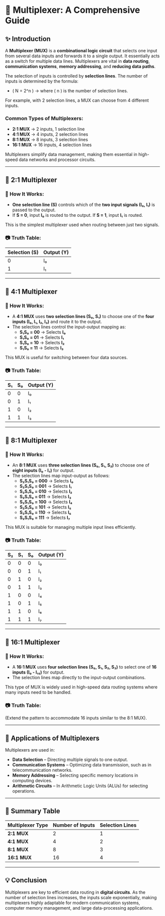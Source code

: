 # 📘 **Multiplexer: A Comprehensive Guide**

## ✨ **Introduction**
A **Multiplexer (MUX)** is a **combinational logic circuit** that selects one input from several data inputs and forwards it to a single output. It essentially acts as a switch for multiple data lines. Multiplexers are vital in **data routing**, **communication systems**, **memory addressing**, and **reducing data paths**.

The selection of inputs is controlled by **selection lines**. The number of inputs is determined by the formula:

- \( N = 2^n \) → where \( n \) is the number of selection lines.
  
For example, with 2 selection lines, a MUX can choose from 4 different inputs.

### **Common Types of Multiplexers**:
- **2:1 MUX** → 2 inputs, 1 selection line
- **4:1 MUX** → 4 inputs, 2 selection lines
- **8:1 MUX** → 8 inputs, 3 selection lines
- **16:1 MUX** → 16 inputs, 4 selection lines

Multiplexers simplify data management, making them essential in high-speed data networks and processor circuits.

---

## 📌 **2:1 Multiplexer**

### 🔹 **How It Works:**
- **One selection line (S)** controls which of the **two input signals (I₀, I₁)** is passed to the output.
- If **S = 0**, input **I₀** is routed to the output. If **S = 1**, input **I₁** is routed.

This is the simplest multiplexer used when routing between just two signals.

### 📷 **Truth Table**:

| Selection (S) | Output (Y) |
|---------------|------------|
| 0             | I₀         |
| 1             | I₁         |

---

## 📌 **4:1 Multiplexer**

### 🔹 **How It Works:**
- A **4:1 MUX** uses **two selection lines (S₀, S₁)** to choose one of the **four inputs (I₀, I₁, I₂, I₃)** and route it to the output.
- The selection lines control the input-output mapping as:
  - **S₁S₀ = 00** → Selects **I₀**
  - **S₁S₀ = 01** → Selects **I₁**
  - **S₁S₀ = 10** → Selects **I₂**
  - **S₁S₀ = 11** → Selects **I₃**

This MUX is useful for switching between four data sources.

### 📷 **Truth Table**:

| S₁ | S₀ | Output (Y) |
|----|----|------------|
| 0  | 0  | I₀         |
| 0  | 1  | I₁         |
| 1  | 0  | I₂         |
| 1  | 1  | I₃         |

---

## 📌 **8:1 Multiplexer**

### 🔹 **How It Works:**
- An **8:1 MUX** uses **three selection lines (S₀, S₁, S₂)** to choose one of **eight inputs (I₀ - I₇)** for output.
- The selection lines map input-output as follows:
  - **S₂S₁S₀ = 000** → Selects **I₀**
  - **S₂S₁S₀ = 001** → Selects **I₁**
  - **S₂S₁S₀ = 010** → Selects **I₂**
  - **S₂S₁S₀ = 011** → Selects **I₃**
  - **S₂S₁S₀ = 100** → Selects **I₄**
  - **S₂S₁S₀ = 101** → Selects **I₅**
  - **S₂S₁S₀ = 110** → Selects **I₆**
  - **S₂S₁S₀ = 111** → Selects **I₇**

This MUX is suitable for managing multiple input lines efficiently.

### 📷 **Truth Table**:

| S₂ | S₁ | S₀ | Output (Y) |
|----|----|----|------------|
| 0  | 0  | 0  | I₀         |
| 0  | 0  | 1  | I₁         |
| 0  | 1  | 0  | I₂         |
| 0  | 1  | 1  | I₃         |
| 1  | 0  | 0  | I₄         |
| 1  | 0  | 1  | I₅         |
| 1  | 1  | 0  | I₆         |
| 1  | 1  | 1  | I₇         |

---

## 📌 **16:1 Multiplexer**

### 🔹 **How It Works:**
- A **16:1 MUX** uses **four selection lines (S₀, S₁, S₂, S₃)** to select one of **16 inputs (I₀ - I₁₅)** for output.
- The selection lines map directly to the input-output combinations.

This type of MUX is widely used in high-speed data routing systems where many inputs need to be handled.

### 📷 **Truth Table:**
(Extend the pattern to accommodate 16 inputs similar to the 8:1 MUX).

---

## 📌 **Applications of Multiplexers**
Multiplexers are used in:
- **Data Selection** – Directing multiple signals to one output.
- **Communication Systems** – Optimizing data transmission, such as in telecommunication networks.
- **Memory Addressing** – Selecting specific memory locations in computing devices.
- **Arithmetic Circuits** – In Arithmetic Logic Units (ALUs) for selecting operations.

---

## 📌 **Summary Table**

| Multiplexer Type | Number of Inputs | Selection Lines |
|------------------|------------------|-----------------|
| **2:1 MUX**      | 2                | 1               |
| **4:1 MUX**      | 4                | 2               |
| **8:1 MUX**      | 8                | 3               |
| **16:1 MUX**     | 16               | 4               |

---

## 💡 **Conclusion**
Multiplexers are key to efficient data routing in **digital circuits**. As the number of selection lines increases, the inputs scale exponentially, making multiplexers highly adaptable for modern communication systems, computer memory management, and large data-processing applications.
